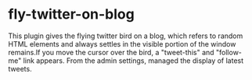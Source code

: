 fly-twitter-on-blog
===================

This plugin gives the flying twitter bird on a blog, which refers to random HTML elements and always settles in the visible portion of the window remains.If you move the cursor over the bird, a "tweet-this" and "follow-me" link appears. From the admin settings, managed the display of latest tweets.
